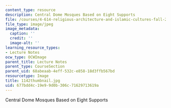 ```yaml
---
content_type: resource
description: Central Dome Mosques Based on Eight Supports
file: /courses/4-614-religious-architecture-and-islamic-cultures-fall-2002/677bdd4c19e99d0b306c71629713619a_1142thumbnail.jpg
file_type: image/jpeg
image_metadata:
  caption: ''
  credit: ''
  image-alt: ''
learning_resource_types:
- Lecture Notes
ocw_type: OCWImage
parent_title: Lecture Notes
parent_type: CourseSection
parent_uid: 68abeaab-4eff-532c-e858-18d3ffb567bd
resourcetype: Image
title: 1142thumbnail.jpg
uid: 677bdd4c-19e9-9d0b-306c-71629713619a
---
```

Central Dome Mosques Based on Eight Supports

